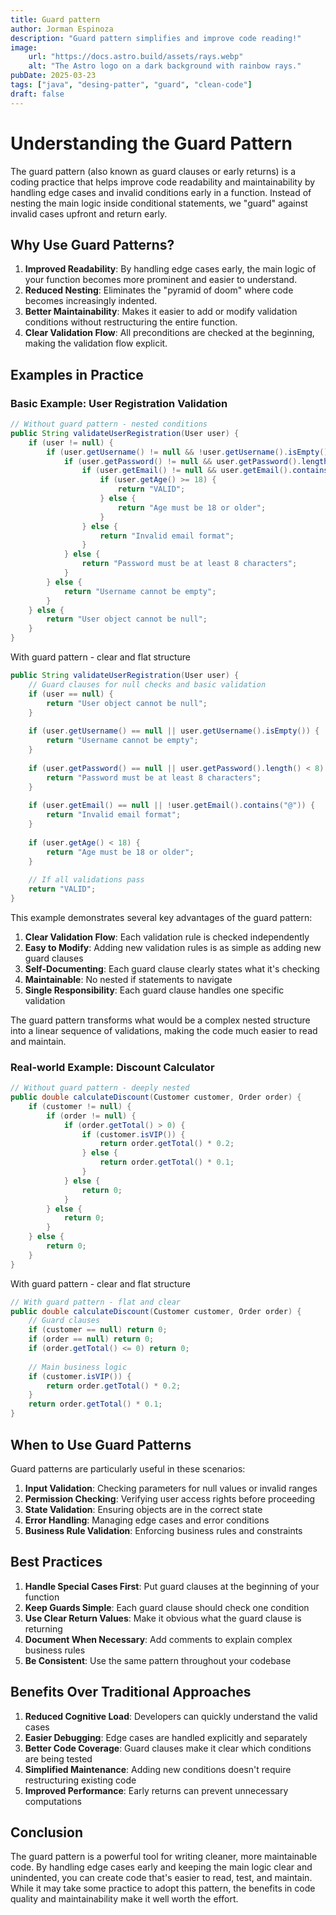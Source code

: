 ```yaml
---
title: Guard pattern
author: Jorman Espinoza
description: "Guard pattern simplifies and improve code reading!"
image:
    url: "https://docs.astro.build/assets/rays.webp"
    alt: "The Astro logo on a dark background with rainbow rays."
pubDate: 2025-03-23
tags: ["java", "desing-patter", "guard", "clean-code"]
draft: false
---
```


# Understanding the Guard Pattern

The guard pattern (also known as guard clauses or early returns) is a coding practice that helps improve code readability and maintainability by handling edge cases and invalid conditions early in a function. Instead of nesting the main logic inside conditional statements, we "guard" against invalid cases upfront and return early.

## Why Use Guard Patterns?

1. **Improved Readability**: By handling edge cases early, the main logic of your function becomes more prominent and easier to understand.
2. **Reduced Nesting**: Eliminates the "pyramid of doom" where code becomes increasingly indented.
3. **Better Maintainability**: Makes it easier to add or modify validation conditions without restructuring the entire function.
4. **Clear Validation Flow**: All preconditions are checked at the beginning, making the validation flow explicit.

## Examples in Practice

### Basic Example: User Registration Validation
```java
// Without guard pattern - nested conditions
public String validateUserRegistration(User user) {
    if (user != null) {
        if (user.getUsername() != null && !user.getUsername().isEmpty()) {
            if (user.getPassword() != null && user.getPassword().length() >= 8) {
                if (user.getEmail() != null && user.getEmail().contains("@")) {
                    if (user.getAge() >= 18) {
                        return "VALID";
                    } else {
                        return "Age must be 18 or older";
                    }
                } else {
                    return "Invalid email format";
                }
            } else {
                return "Password must be at least 8 characters";
            }
        } else {
            return "Username cannot be empty";
        }
    } else {
        return "User object cannot be null";
    }
}
```

With guard pattern - clear and flat structure
```java
public String validateUserRegistration(User user) {
    // Guard clauses for null checks and basic validation
    if (user == null) {
        return "User object cannot be null";
    }
    
    if (user.getUsername() == null || user.getUsername().isEmpty()) {
        return "Username cannot be empty";
    }
    
    if (user.getPassword() == null || user.getPassword().length() < 8) {
        return "Password must be at least 8 characters";
    }
    
    if (user.getEmail() == null || !user.getEmail().contains("@")) {
        return "Invalid email format";
    }
    
    if (user.getAge() < 18) {
        return "Age must be 18 or older";
    }
    
    // If all validations pass
    return "VALID";
}
```

This example demonstrates several key advantages of the guard pattern:

1. **Clear Validation Flow**: Each validation rule is checked independently
2. **Easy to Modify**: Adding new validation rules is as simple as adding new guard clauses
3. **Self-Documenting**: Each guard clause clearly states what it's checking
4. **Maintainable**: No nested if statements to navigate
5. **Single Responsibility**: Each guard clause handles one specific validation

The guard pattern transforms what would be a complex nested structure into a linear sequence of validations, making the code much easier to read and maintain.

### Real-world Example: Discount Calculator
```java
// Without guard pattern - deeply nested
public double calculateDiscount(Customer customer, Order order) {
    if (customer != null) {
        if (order != null) {
            if (order.getTotal() > 0) {
                if (customer.isVIP()) {
                    return order.getTotal() * 0.2;
                } else {
                    return order.getTotal() * 0.1;
                }
            } else {
                return 0;
            }
        } else {
            return 0;
        }
    } else {
        return 0;
    }
}
```

With guard pattern - clear and flat structure
```java
// With guard pattern - flat and clear
public double calculateDiscount(Customer customer, Order order) {
    // Guard clauses
    if (customer == null) return 0;
    if (order == null) return 0;
    if (order.getTotal() <= 0) return 0;
    
    // Main business logic
    if (customer.isVIP()) {
        return order.getTotal() * 0.2;
    }
    return order.getTotal() * 0.1;
}
```

## When to Use Guard Patterns

Guard patterns are particularly useful in these scenarios:

1. **Input Validation**: Checking parameters for null values or invalid ranges
2. **Permission Checking**: Verifying user access rights before proceeding
3. **State Validation**: Ensuring objects are in the correct state
4. **Error Handling**: Managing edge cases and error conditions
5. **Business Rule Validation**: Enforcing business rules and constraints

## Best Practices

1. **Handle Special Cases First**: Put guard clauses at the beginning of your function
2. **Keep Guards Simple**: Each guard clause should check one condition
3. **Use Clear Return Values**: Make it obvious what the guard clause is returning
4. **Document When Necessary**: Add comments to explain complex business rules
5. **Be Consistent**: Use the same pattern throughout your codebase

## Benefits Over Traditional Approaches

1. **Reduced Cognitive Load**: Developers can quickly understand the valid cases
2. **Easier Debugging**: Edge cases are handled explicitly and separately
3. **Better Code Coverage**: Guard clauses make it clear which conditions are being tested
4. **Simplified Maintenance**: Adding new conditions doesn't require restructuring existing code
5. **Improved Performance**: Early returns can prevent unnecessary computations

## Conclusion

The guard pattern is a powerful tool for writing cleaner, more maintainable code. By handling edge cases early and keeping the main logic clear and unindented, you can create code that's easier to read, test, and maintain. While it may take some practice to adopt this pattern, the benefits in code quality and maintainability make it well worth the effort.